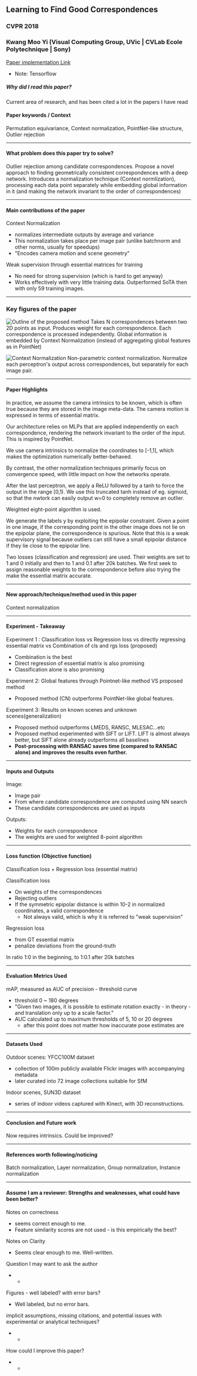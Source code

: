 ## Learning to Find Good Correspondences
### CVPR 2018
### Kwang Moo Yi (Visual Computing Group, UVic | CVLab Ecole Polytechnique | Sony)
[Paper implementation Link](https://github.com/vcg-uvic/learned-correspondence-release)
* Note: Tensorflow


##### Why did I read this paper?
Current area of research, and has been cited a lot in the papers I have read

#### Paper keywords / Context
Permutation equivariance, Context normalization, PointNet-like structure, Outlier rejection

***

#### What problem does this paper try to solve?
Outlier rejection among candidate correspondences. Propose a novel approach to finding geometrically consistent correspondences with a deep network.
Introduces a normalization technique (Context normlization), processing each data point separately while embedding global information in it (and making the network invariant to the order of correspondences)

***

#### Main contributions of the paper
Context Normalization
* normalizes intermediate outputs by average and variance
* This normalization takes place per image pair (unlike batchnorm and other norms, usually for speedups)
* "Encodes camera motion and scene geometry"

Weak supervision through essential matrices for training
* No need for strong supervision (which is hard to get anyway)
* Works effectively with very little training data. Outperformed SoTA then with only 59 training images.

***

### Key figures of the paper
![Outline of the proposed method](../assets/7/7_1.png)
Takes N correspondences between two 2D points as input. Produces weight for each correspondence. Each correspondence is processed independently. Global information is embedded by Context Normalization (instead of aggregating global features as in PointNet)

![Context Normalization](../assets/7/7_2.png)
Non-parametric context normalization. Normalize each perceptron's output across correspondences, but separately for each image pair. 

***

#### Paper Highlights
In practice, we assume the camera intrinsics to be known, which is often true because they are stored in the image meta-data. The camera motion is expressed in terms of essential matrix.

Our architecture relies on MLPs that are applied independently on each correspondence, rendering the network invariant to the order of the input. This is inspired by PointNet.

We use camera intrinsics to normalize the coordinates to [-1,1], which makes the optimization numerically better-behaved.

By contrast, the other normalization techniques primarily focus on convergence speed, with little impact on how the networks operate.

After the last perceptron, we apply a ReLU followed by a tanh to force the output in the range [0,1). We use this truncated tanh instead of eg. sigmoid, so that the nwtork can easily output w=0 to completely remove an outlier.

Weighted eight-point algorithm is used.

We generate the labels y by exploiting the epipolar constraint. Given a point in one image, if the corresponding point in the other image does not lie on the epipolar plane, the correspondence is spurious. Note that this is a weak supervisory signal because outliers can still have a small epipolar distance if they lie close to the epipolar line.

Two losses (classification and regression) are used. Their weights are set to 1 and 0 initially and then to 1 and 0.1 after 20k batches. We first seek to assign reasonable weights to the correspondence before also trying the make the essential matrix accurate.


***

#### New approach/technique/method used in this paper 
Context normalization

***

#### Experiment - Takeaway
Experiment 1 : Classification loss vs Regression loss vs directly regressing essential matrix vs Combination of cls and rgs loss (proposed)
* Combination is the best
* Direct regression of essential matrix is also promising
* Classification alone is also promising

Experiment 2: Global features through Pointnet-like method VS proposed method
* Proposed method (CN) outperforms PointNet-like global features.

Experiment 3: Results on known scenes and unknown scenes(generalization)
* Proposed method outperforms LMEDS, RANSC, MLESAC...etc
* Proposed method experimented with SIFT or LIFT. LIFT is almost always better, but SIFT alone already outperforms all baselines
* **Post-processing with RANSAC saves time (compared to RANSAC alone) and improves the results even further.**

***

#### Inputs and Outputs 
Image:
* Image pair
* From where candidate correspondence are computed using NN search
* These candidate correspondences are used as inputs

Outputs:
* Weights for each correspondence
* The weights are used for weighted 8-point algorithm

***

#### Loss function (Objective function)
Classification loss + Regression loss (essential matrix)

Classification loss
* On weights of the correspondences
* Rejecting outliers
* If the symmetric epipolar distance is within 10-2 in normalized coordinates, a valid correspondence
  * Not always valid, which is why it is referred to "weak supervision"

Regression loss
* from GT essential matrix
* penalize deviations from the ground-truth

In ratio 1:0 in the beginning, to 1:0.1 after 20k batches

***

#### Evaluation Metrics Used
mAP, measured as AUC of precision - threshold curve
* threshold 0 ~ 180 degrees
* "Given two images, it is possible to estimate rotation exactly - in theory - and translation only up to a scale factor."
* AUC calculated up to maximum thresholds of 5, 10 or 20 degrees
  * after this point does not matter how inaccurate pose estimates are
***

#### Datasets Used
Outdoor scenes: YFCC100M dataset
* collection of 100m publicly available Flickr images with accompanying metadata
* later curated into 72 image collections suitable for SfM

Indoor scenes, SUN3D dataset
* series of indoor videos captured with Kinect, with 3D reconstructions.

***

#### Conclusion and Future work
Now requires intrinsics. Could be improved?

***

#### References worth following/noticing
Batch normalization, Layer normalization, Group normalization, Instance normalization

***

#### Assume I am a reviewer: Strengths and weaknesses, what could have been better?
Notes on correctness
* seems correct enough to me.
* Feature similarity scores are not used - is this empirically the best?

Notes on Clarity
* Seems clear enough to me. Well-written.

Question I may want to ask the author
* -

Figures - well labeled? with error bars?
* Well labeled, but no error bars.

implicit assumptions, missing citations, and potential issues with experimental or analytical techniques?
* -

How could I improve this paper?
* -